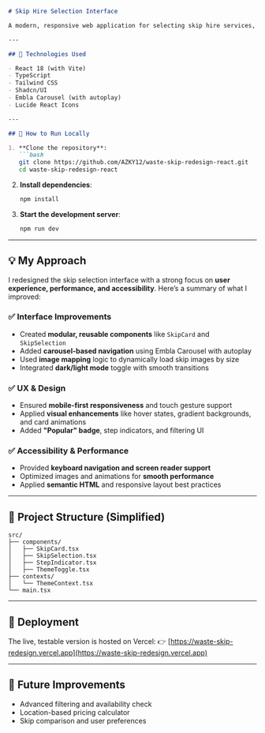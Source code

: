````markdown
# Skip Hire Selection Interface

A modern, responsive web application for selecting skip hire services, built with React, TypeScript, and Tailwind CSS.

---

## 🔧 Technologies Used

- React 18 (with Vite)
- TypeScript
- Tailwind CSS
- Shadcn/UI
- Embla Carousel (with autoplay)
- Lucide React Icons

---

## 🧪 How to Run Locally

1. **Clone the repository**:
   ```bash
   git clone https://github.com/AZKY12/waste-skip-redesign-react.git
   cd waste-skip-redesign-react
````

2. **Install dependencies**:

   ```bash
   npm install
   ```

3. **Start the development server**:

   ```bash
   npm run dev
   ```

---

## 💡 My Approach

I redesigned the skip selection interface with a strong focus on **user experience, performance, and accessibility**. Here’s a summary of what I improved:

### ✅ Interface Improvements

* Created **modular, reusable components** like `SkipCard` and `SkipSelection`
* Added **carousel-based navigation** using Embla Carousel with autoplay
* Used **image mapping** logic to dynamically load skip images by size
* Integrated **dark/light mode** toggle with smooth transitions

### ✅ UX & Design

* Ensured **mobile-first responsiveness** and touch gesture support
* Applied **visual enhancements** like hover states, gradient backgrounds, and card animations
* Added **"Popular" badge**, step indicators, and filtering UI

### ✅ Accessibility & Performance

* Provided **keyboard navigation and screen reader support**
* Optimized images and animations for **smooth performance**
* Applied **semantic HTML** and responsive layout best practices

---

## 📁 Project Structure (Simplified)

```
src/
├── components/
│   ├── SkipCard.tsx
│   ├── SkipSelection.tsx
│   ├── StepIndicator.tsx
│   ├── ThemeToggle.tsx
├── contexts/
│   └── ThemeContext.tsx
└── main.tsx
```

---

## 🚀 Deployment

The live, testable version is hosted on Vercel:
👉 [https://waste-skip-redesign.vercel.app](https://waste-skip-redesign.vercel.app)

---

## 📌 Future Improvements

* Advanced filtering and availability check
* Location-based pricing calculator
* Skip comparison and user preferences

```
```
